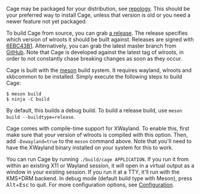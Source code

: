 Cage may be packaged for your distribution, see [repology](https://repology.org/project/cage/packages). This should be your preferred way to install Cage, unless that version is old or you need a newer feature not yet packaged.

To build Cage from source, you can grab [a release](https://github.com/Hjdskes/cage/releases/). The release specifies which version of wlroots it should be built against. Releases are signed with
[6EBC43B1](http://keys.gnupg.net/pks/lookup?op=vindex&fingerprint=on&search=0x37C445296EBC43B1). Alternatively, you can grab the latest master branch from [GitHub](https://github.com/Hjdskes/cage). Note that Cage is developed against the latest tag of wlroots, in order to not constantly chase breaking changes as soon as they occur.

Cage is built with the [meson](https://mesonbuild.com/) build system. It requires wayland, wlroots and xkbcommon to be installed. Simply execute the following steps to build Cage:

```
$ meson build
$ ninja -C build
```

By default, this builds a debug build. To build a release build, use `meson build --buildtype=release`.

Cage comes with compile-time support for XWayland. To enable this, first make sure that your version of wlroots is compiled with this option. Then, add `-Dxwayland=true` to the `meson` command above. Note that you'll need to have the XWayland binary installed on your system for this to work.

You can run Cage by running `./build/cage APPLICATION`. If you run it from within an existing X11 or Wayland session, it will open in a virtual output as a window in your existing session. If you run it at a TTY, it'll run with the KMS+DRM backend. In debug mode (default build type with Meson), press <kbd>Alt</kbd>+<kbd>Esc</kbd> to quit. For more configuration options, see [Configuration](https://github.com/Hjdskes/cage/wiki/Configuration).
